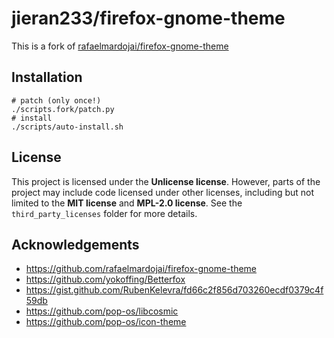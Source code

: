 # jieran233/firefox-gnome-theme

This is a fork of [rafaelmardojai/firefox-gnome-theme](https://github.com/rafaelmardojai/firefox-gnome-theme)


## Installation

```shell
# patch (only once!)
./scripts.fork/patch.py
# install
./scripts/auto-install.sh
```

## License

This project is licensed under the **Unlicense license**. However, parts of the project may include code licensed under other licenses, including but not limited to the **MIT license** and **MPL-2.0 license**. See the `third_party_licenses` folder for more details.

## Acknowledgements

- https://github.com/rafaelmardojai/firefox-gnome-theme
- https://github.com/yokoffing/Betterfox
- https://gist.github.com/RubenKelevra/fd66c2f856d703260ecdf0379c4f59db
- https://github.com/pop-os/libcosmic
- https://github.com/pop-os/icon-theme